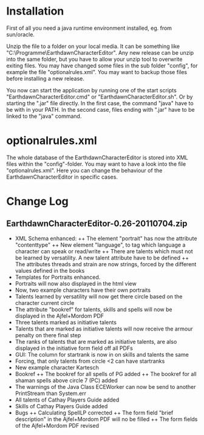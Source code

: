 # Installation #
First of all you need a java runtime environment installed, eg. from sun/oracle.

Unzip the file to a folder on your local media. It can be something like "C:\Programme\EarthdawnCharacterEditor\". Any new release can be unzip into the same folder, but you have to allow your unzip tool to overwrite exiting files. You may have changed some files in the sub folder "config", for example the file "optionalrules.xml". You may want to backup those files before installing a new release.

You now can start the application by running one of the start scripts "EarthdawnCharacterEditor.cmd" or "EarthdawnCharacterEditor.sh". Or by starting the ".jar" file directly. In the first case, the command "java" have to be with in your PATH. In the second case, files ending with ".jar" have to be linked to the "java" command.


# optionalrules.xml #
The whole database of the EarthdawnCharacterEditor is stored into XML files within the "config"-folder. You may want to have a look into the file "optionalrules.xml". Here you can change the behaviour of the EarthdawnCharacterEditor in specific cases.


# Change Log #
## EarthdawnCharacterEditor-0.26-20110704.zip ##
+ XML Schema enhanced:
++ The element "portrait" has now the attribute "contenttype"
++ New element "language", to tag which language a character can speak or read/write
++ There are talents which must not be learned by versatility. A new talent attribute have to be defined
++ The attributes threads and strain are now strings, forced by the different values defined in the books
+ Templates for Portraits enhanced.
+ Portraits will now also displayed in the html view
+ Now, two example characters have their own portraits
+ Talents learned by versatility will now get there circle based on the character current circle
+ The attribute "bookref" for talents, skills and spells will now be displayed in the Ajfel+Mordom PDF
+ Three talents marked as initiative talents
+ Talents that are marked as initiative talents will now receive the armour penalty on there final step
+ The ranks of talents that are marked as initiative talents, are also displayed in the initiative form field off all PDFs
+ GUI: The column for startrank is now in on skills and talents the same
+ Forcing, that only talents from circle <2 can have startranks
+ New example character Kartesch
+ Bookref
++ The bookref for all spells of PG added
++ The bookref for all shaman spells above circle 7 (PC) added
+ The warnings of the Java Class ECEWorker can now be send to another PrintStream than System.err
+ All talents of Cathay Players Guide added
+ Skills of Cathay Players Guide added
+ Bugs
++ Calculating SpellLP corrected
++ The form field "brief description" in the Ajfel+Mordom PDF will no be filled
++ The form fields of the Ajfel+Mordom PDF revised
